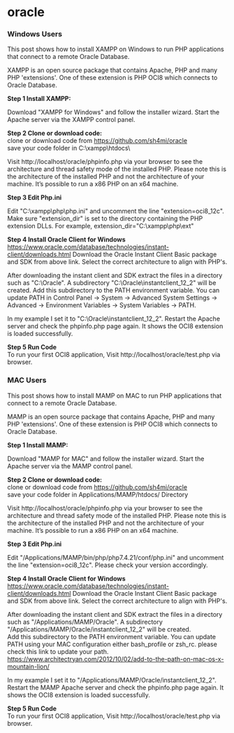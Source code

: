# oracle


### Windows Users

This post shows how to install XAMPP on Windows to run PHP applications that connect to a remote Oracle Database.

XAMPP is an open source package that contains Apache, PHP and many PHP 'extensions'. One of these extension is PHP OCI8 which connects to Oracle Database.

<b>Step 1  Install XAMPP:</b>

Download "XAMPP for Windows" and follow the installer wizard.
Start the Apache server via the XAMPP control panel.

<b>Step 2  Clone or download code:</b><br>
clone or download code from https://github.com/sh4mi/oracle 
<br>save your code folder in C:\xampp\htdocs\

Visit http://localhost/oracle/phpinfo.php via your browser to see the architecture and thread safety mode of the installed PHP. Please note this is the architecture of the installed PHP and not the architecture of your machine. It’s possible to run a x86 PHP on an x64 machine.


<b>Step 3  Edit Php.ini</b><br>


Edit "C:\xampp\php\php.ini" and uncomment the line "extension=oci8_12c". Make sure "extension_dir" is set to the directory containing the PHP extension DLLs. For example, extension_dir="C:\xampp\php\ext"


<b>Step 4  Install Oracle Client for Windows</b><br>
https://www.oracle.com/database/technologies/instant-client/downloads.html
Download the Oracle Instant Client Basic package and SDK from above link. Select the correct architecture to align with PHP's.

After downloading the instant client and SDK extract the files in a directory such as "C:\Oracle". A subdirectory "C:\Oracle\instantclient_12_2" will be created. Add this subdirectory to the PATH environment variable. You can update PATH in Control Panel -> System -> Advanced System Settings -> Advanced -> Environment Variables -> System Variables -> PATH. 

In my example I set it to "C:\Oracle\instantclient_12_2".
Restart the Apache server and check the phpinfo.php page again. It shows the OCI8 extension is loaded successfully.


<b>Step 5  Run Code </b><br>
To run your first OCI8 application, Visit http://localhost/oracle/test.php via browser.


### MAC Users

This post shows how to install MAMP on MAC to run PHP applications that connect to a remote Oracle Database.

MAMP is an open source package that contains Apache, PHP and many PHP 'extensions'. One of these extension is PHP OCI8 which connects to Oracle Database.

<b>Step 1  Install MAMP:</b>

Download "MAMP for MAC" and follow the installer wizard.
Start the Apache server via the MAMP control panel.

<b>Step 2  Clone or download code:</b><br>
clone or download code from https://github.com/sh4mi/oracle 
<br>save your code folder in Applications/MAMP/htdocs/ Directory

Visit http://localhost/oracle/phpinfo.php via your browser to see the architecture and thread safety mode of the installed PHP. Please note this is the architecture of the installed PHP and not the architecture of your machine. It’s possible to run a x86 PHP on an x64 machine.


<b>Step 3  Edit Php.ini</b><br>


Edit "/Applications/MAMP/bin/php/php7.4.21/conf/php.ini" and uncomment the line "extension=oci8_12c". Please check your version accordingly.


<b>Step 4  Install Oracle Client for Windows</b><br>
https://www.oracle.com/database/technologies/instant-client/downloads.html
Download the Oracle Instant Client Basic package and SDK from above link. Select the correct architecture to align with PHP's.

After downloading the instant client and SDK extract the files in a directory such as "/Applications/MAMP/Oracle". A subdirectory "/Applications/MAMP/Oracle/instantclient_12_2" will be created.<br> Add this subdirectory to the PATH environment variable. You can update PATH using your MAC configuration either bash_profile or zsh_rc. please check this link to update your path. https://www.architectryan.com/2012/10/02/add-to-the-path-on-mac-os-x-mountain-lion/

In my example I set it to "/Applications/MAMP/Oracle/instantclient_12_2".
Restart the MAMP Apache server and check the phpinfo.php page again. It shows the OCI8 extension is loaded successfully.


<b>Step 5  Run Code </b><br>
To run your first OCI8 application, Visit http://localhost/oracle/test.php via browser.
